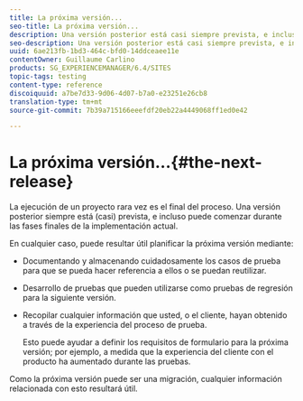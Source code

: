 ```yaml
---
title: La próxima versión...
seo-title: La próxima versión...
description: Una versión posterior está casi siempre prevista, e incluso puede comenzar durante las etapas finales de la implementación actual
seo-description: Una versión posterior está casi siempre prevista, e incluso puede comenzar durante las etapas finales de la implementación actual
uuid: 6ae213fb-1bd3-464c-bfd0-14ddceaee11e
contentOwner: Guillaume Carlino
products: SG_EXPERIENCEMANAGER/6.4/SITES
topic-tags: testing
content-type: reference
discoiquuid: a7be7d33-9d06-4d07-b7a0-e23251e26cb8
translation-type: tm+mt
source-git-commit: 7b39a715166eeefdf20eb22a4449068ff1ed0e42

---
```



# La próxima versión...{#the-next-release}

La ejecución de un proyecto rara vez es el final del proceso. Una versión posterior siempre está (casi) prevista, e incluso puede comenzar durante las fases finales de la implementación actual.

En cualquier caso, puede resultar útil planificar la próxima versión mediante:

* Documentando y almacenando cuidadosamente los casos de prueba para que se pueda hacer referencia a ellos o se puedan reutilizar.
* Desarrollo de pruebas que pueden utilizarse como pruebas de regresión para la siguiente versión.
* Recopilar cualquier información que usted, o el cliente, hayan obtenido a través de la experiencia del proceso de prueba.

   Esto puede ayudar a definir los requisitos de formulario para la próxima versión; por ejemplo, a medida que la experiencia del cliente con el producto ha aumentado durante las pruebas.

Como la próxima versión puede ser una migración, cualquier información relacionada con esto resultará útil.
